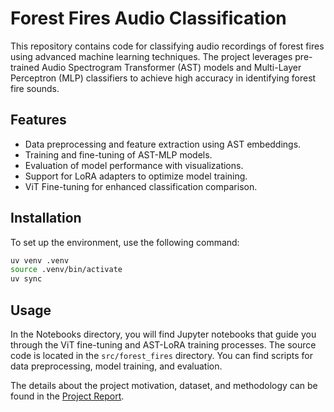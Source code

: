 # Forest Fires Audio Classification
This repository contains code for classifying audio recordings of forest fires using advanced machine learning techniques. The project leverages pre-trained Audio Spectrogram Transformer (AST) models and Multi-Layer Perceptron (MLP) classifiers to achieve high accuracy in identifying forest fire sounds.

## Features
- Data preprocessing and feature extraction using AST embeddings.
- Training and fine-tuning of AST-MLP models.
- Evaluation of model performance with visualizations.
- Support for LoRA adapters to optimize model training.
- ViT Fine-tuning for enhanced classification comparison.

## Installation
To set up the environment, use the following command:
```bash
uv venv .venv
source .venv/bin/activate
uv sync
```

## Usage
In the Notebooks directory, you will find Jupyter notebooks that guide you through the ViT fine-tuning and AST-LoRA training processes.
The source code is located in the `src/forest_fires` directory. You can find scripts for data preprocessing, model training, and evaluation.

The details about the project motivation, dataset, and methodology can be found in the [Project Report](docs/FMR-ForestFires.pdf).
